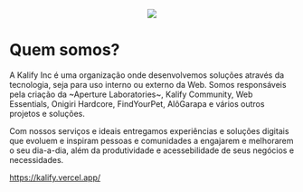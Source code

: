 <p align="center">
   <img src="https://kalify.vercel.app/assets/pic07.dbfc3897.jpg"/>
</p>

# Quem somos?
A Kalify Inc é uma organização onde desenvolvemos soluções através da tecnologia, seja para uso interno ou externo da Web. Somos responsáveis pela criação da ~Aperture Laboratories~, Kalify Community, Web Essentials, Onigiri Hardcore, FindYourPet, AlôGarapa e vários outros projetos e soluções.

Com nossos serviços e ideais entregamos experiências e soluções digitais que evoluem e inspiram pessoas e comunidades a engajarem e melhorarem o seu dia-a-dia, além da produtividade e acessebilidade de seus negócios e necessidades.

https://kalify.vercel.app/
